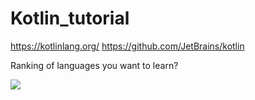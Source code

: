 
# Kotlin_tutorial

https://kotlinlang.org/
https://github.com/JetBrains/kotlin


Ranking of languages you want to learn?

<img src='https://f1.codingworldnews.com/2019/03/kuyd1ff9ji.png'>

